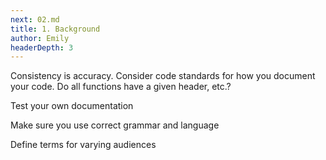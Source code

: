 ```yaml
---
next: 02.md
title: 1. Background
author: Emily
headerDepth: 3
---
```


Consistency is accuracy. Consider code standards for how you document your code. Do all functions have a given header, etc.?

<!-- https://www.gcu.edu/blog/criminal-justice-government-and-public-administration/best-practices-technical-writing -->
Test your own documentation

<!-- https://pressbooks.bccampus.ca/technicalwriting/chapter/communicatingprecision/ -->
Make sure you use correct grammar and language

Define terms for varying audiences